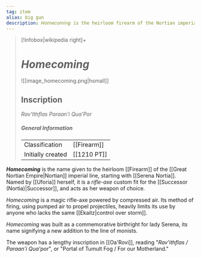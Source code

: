 ```yaml
---
tag: item
alias: big gun
description: 𝘏𝘰𝘮𝘦𝘤𝘰𝘮𝘪𝘯𝘨 is the heirloom firearm of the Nortian imperial line, first wielded by Lady Serena.
---
```

>[!infobox|wikipedia right]+
># *Homecoming*
>![[image_homecoming.png|hsmall]]
>## Inscription
> *Rav'Ithflas Paraan'i Qua'Por*
>##### General Information
>| | | 
>| --- | --- |
>| Classification | [[Firearm]] |
>| Initially created | [[1210 PT]] |


***Homecoming*** is the name given to the heirloom [[Firearm]] of the [[Great Nortian Empire|Nortian]] imperial line, starting with [[Serena Nortia]]. Named by [[Uforia]] herself, it is a *rifle-axe* custom fit for the [[Successor (Nortia)|Successor]], and acts as her weapon of choice.

*Homecoming* is a magic rifle-axe powered by compressed air. Its method of firing, using pumped air to propel projectiles, heavily limits its use by anyone who lacks the same [[Ekaitz|control over storm]].

*Homecoming* was built as a commemorative birthright for lady Serena, its name signifying a new addition to the line of monists.

The weapon has a lengthy inscription in [[Oa'Rovi]], reading "*Rav'ithflas / Paraan'i Qua'por*", or "Portal of Tumult Fog / For our Motherland."

